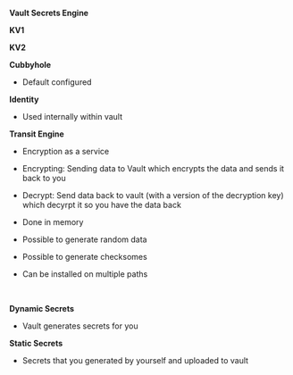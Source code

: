**Vault Secrets Engine**

**KV1**

**KV2**

**Cubbyhole**

- Default configured

**Identity**

- Used internally within vault

**Transit Engine**

- Encryption as a service

- Encrypting: Sending data to Vault which encrypts the data and sends it back to you

- Decrypt: Send data back to vault (with a version of the decryption key) which decyrpt it so you have the data back

- Done in memory

- Possible to generate random data

- Possible to generate checksomes

- Can be installed on multiple paths

   

**Dynamic Secrets**

- Vault generates secrets for you

**Static Secrets**

- Secrets that you generated by yourself and uploaded to vault